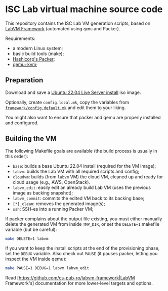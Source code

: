 # ISC Lab virtual machine source code

This repository contains the ISC Lab VM generation scripts, based on 
[LabVM Framework](https://github.com/cs-pub-ro/labvm-framework)
(automated using `qemu` and Packer).

Requirements:
 - a modern Linux system;
 - basic build tools (make);
 - [Hashicorp's Packer](https://packer.io/);
 - [qemu+kvm](https://qemu.org/);

## Preparation

Download and save a [Ubuntu 22.04 Live Server
install](http://cdimage.ubuntu.com/releases/22.04.1/release/) iso image.

Optionally, create `config.local.mk`, copy the variables from
[`framework/config.default.mk`](https://github.com/cs-pub-ro/labvm-framework/blob/master/config.default.mk)
and edit them to your liking.

You might also want to ensure that packer and qemu are properly installed and
configured.

## Building the VM

The following Makefile goals are available (the build process is usually in this
order):

- `base`: builds a base Ubuntu 22.04 install (required for the VM image);
- `labvm`: builds the Lab VM with all required scripts and config;
- `cloudvm`: builds (from `labvm` VM) the cloud VM, cleaned up and ready
  for cloud usage (e.g., AWS, OpenStack).
- `labvm_edit`: easily edit an already build Lab VM (uses the previous
  image as backing snapshot);
- `labvm_commit`: commits the edited VM back to its backing base;
- `[*]_clean`: removes the generated image(s);
- `ssh`: SSH-es into a running Packer VM;

If packer complains about the output file existing, you must either manually
delete the generated VM from inside `TMP_DIR`, or set the `DELETE=1` makefile
variable (but be careful):
```sh
make DELETE=1 labvm
```

If you want to keep the install scripts at the end of the provisioning phase,
set the `DEBUG` variable. Also check out `PAUSE` (it pauses packer,
letting you inspect the VM inside qemu):
```sh
make PAUSE=1 DEBUG=1 labvm labvm_edit
```

Read [https://github.com/cs-pub-ro/labvm-framework|LabVM Framework's]
documentation for more lower-level targets and options.

